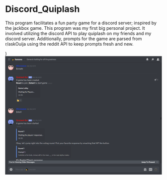 <h1>Discord_Quiplash</h1>
This program facilitates a fun party game for a discord server; inspired by the jackbox game.
This program was my first big personal project. It involved utilizing the discord API to play quiplash on my friends and my discord server.
Additionally, prompts for the game are parsed from r/askOuija using the reddit API to keep prompts fresh and new.

)![Game Image](https://github.com/LiZhu912/discord_quiplash/blob/master/Capture.PNG)
